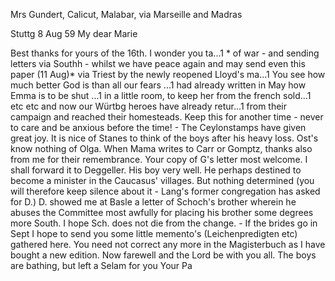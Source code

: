 Mrs Gundert, Calicut, Malabar, via Marseille and Madras

 Stuttg 8 Aug 59
My dear Marie

Best thanks for yours of the 16th. I wonder you ta...1 <talk>* of war - and sending letters via Southh - whilst we have peace again and may send even this paper (11 Aug)* via Triest by the newly reopened Lloyd's ma...1 You see how much better God is than all our fears ...1 had already written in May how Emma is to be shut ...1 in a little room, to keep her from the french sold...1 etc etc and now our Würtbg heroes have already retur...1 from their campaign and reached their homesteads. Keep this for another time - never to care and be anxious before the time! - The Ceylonstamps have given great joy. It is nice of Stanes to think of the boys after his heavy loss. Ost's know nothing of Olga. When Mama writes to Carr or Gomptz, thanks also from me for their remembrance. Your copy of G's letter most welcome. I shall forward it to Deggeller. His boy very well. He perhaps destined to become a minister in the Caucasus' villages. But nothing determined (you will therefore keep silence about it - Lang's former congregation has asked for D.) D. showed me at Basle a letter of Schoch's brother wherein he abuses the Committee most awfully for placing his brother some degrees more South. I hope Sch. does not die from the change. - If the brides go in Sept I hope to send you some little memento's (Leichenpredigten etc) gathered here. You need not correct any more in the Magisterbuch as I have bought a new edition. Now farewell and the Lord be with you all. The boys are bathing, but left a Selam for you
 Your Pa
